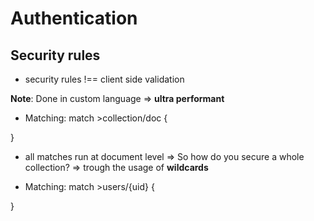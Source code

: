 # Authentication
## Security rules
- security rules !== client side validation

**Note**: Done in custom language => **ultra performant**

- Matching: 
match >collection/doc {

}
- all matches run at document level => So how do you secure a whole collection? => trough the usage of **wildcards**

- Matching: 
match >users/{uid} {

}